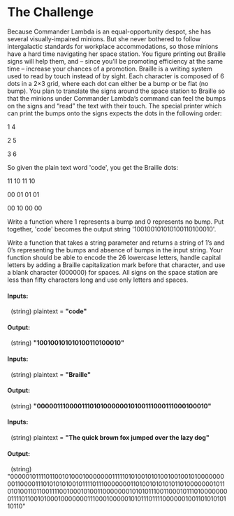 # The Challenge

Because Commander Lambda is an equal-opportunity despot, she has several visually-impaired minions. But she never bothered to follow intergalactic standards for workplace accommodations, so those minions have a hard time navigating her space station. You figure printing out Braille signs will help them, and – since you’ll be promoting efficiency at the same time – increase your chances of a promotion. Braille is a writing system used to read by touch instead of by sight. Each character is composed of 6 dots in a 2×3 grid, where each dot can either be a bump or be flat (no bump). You plan to translate the signs around the space station to Braille so that the minions under Commander Lambda’s command can feel the bumps on the signs and “read” the text with their touch. The special printer which can print the bumps onto the signs expects the dots in the following order:

1  4

2  5

3  6

So given the plain text word 'code', you get the Braille dots:

11 10 11 10

00 01 01 01

00 10 00 00

Write a function where 1 represents a bump and 0 represents no bump. Put together, 'code' becomes the output string '100100101010100110100010'.

Write a function that takes a string parameter and returns a string of 1’s and 0’s representing the bumps and absence of bumps in the input string. Your function should be able to encode the 26 lowercase letters, handle capital letters by adding a Braille capitalization mark before that character, and use a blank character (000000) for spaces. All signs on the space station are less than fifty characters long and use only letters and spaces.

#### Inputs:
  (string) plaintext = **"code"**

#### Output:
  (string) **"100100101010100110100010"**

#### Inputs:
  (string) plaintext = **"Braille"**

#### Output:
  (string) **"000001110000111010100000010100111000111000100010"**

#### Inputs:
  (string) plaintext = **"The quick brown fox jumped over the lazy dog"**

#### Output:
  (string) "000001011110110010100010000000111110101001010100100100101000000000110000111010101010010111101110000000110100101010101101000000010110101001101100111100100010100110000000101010111001100010111010000000011110110010100010000000111000100000101011101111000000100110101010110110"
